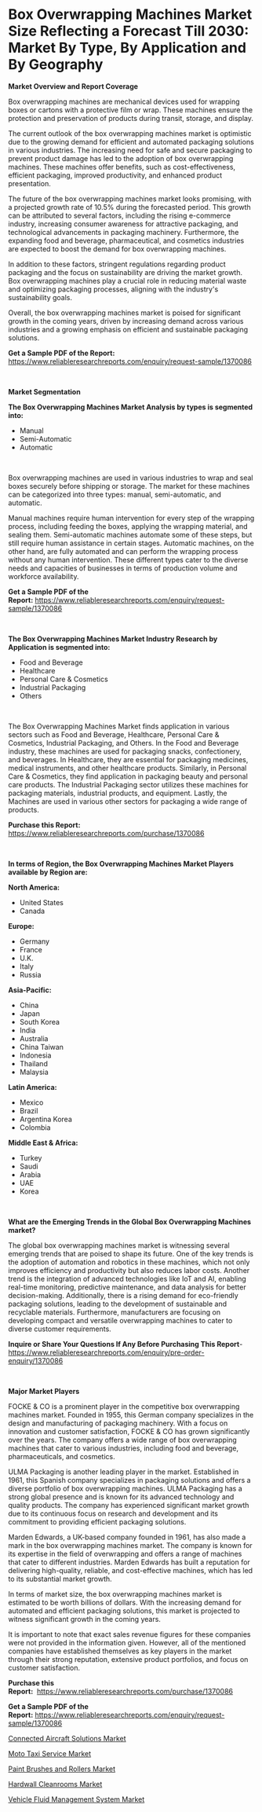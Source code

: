 <p><h1>Box Overwrapping Machines Market Size Reflecting a Forecast Till 2030: Market By Type, By Application and By Geography</h1></p><p><strong>Market Overview and Report Coverage</strong></p>
<p><p>Box overwrapping machines are mechanical devices used for wrapping boxes or cartons with a protective film or wrap. These machines ensure the protection and preservation of products during transit, storage, and display. </p><p>The current outlook of the box overwrapping machines market is optimistic due to the growing demand for efficient and automated packaging solutions in various industries. The increasing need for safe and secure packaging to prevent product damage has led to the adoption of box overwrapping machines. These machines offer benefits, such as cost-effectiveness, efficient packaging, improved productivity, and enhanced product presentation.</p><p>The future of the box overwrapping machines market looks promising, with a projected growth rate of 10.5% during the forecasted period. This growth can be attributed to several factors, including the rising e-commerce industry, increasing consumer awareness for attractive packaging, and technological advancements in packaging machinery. Furthermore, the expanding food and beverage, pharmaceutical, and cosmetics industries are expected to boost the demand for box overwrapping machines.</p><p>In addition to these factors, stringent regulations regarding product packaging and the focus on sustainability are driving the market growth. Box overwrapping machines play a crucial role in reducing material waste and optimizing packaging processes, aligning with the industry's sustainability goals.</p><p>Overall, the box overwrapping machines market is poised for significant growth in the coming years, driven by increasing demand across various industries and a growing emphasis on efficient and sustainable packaging solutions.</p></p>
<p><strong>Get a Sample PDF of the Report:</strong> <a href="https://www.reliableresearchreports.com/enquiry/request-sample/1370086">https://www.reliableresearchreports.com/enquiry/request-sample/1370086</a></p>
<p>&nbsp;</p>
<p><strong>Market Segmentation</strong></p>
<p><strong>The Box Overwrapping Machines Market Analysis by types is segmented into:</strong></p>
<p><ul><li>Manual</li><li>Semi-Automatic</li><li>Automatic</li></ul></p>
<p>&nbsp;</p>
<p><p>Box overwrapping machines are used in various industries to wrap and seal boxes securely before shipping or storage. The market for these machines can be categorized into three types: manual, semi-automatic, and automatic. </p><p>Manual machines require human intervention for every step of the wrapping process, including feeding the boxes, applying the wrapping material, and sealing them. Semi-automatic machines automate some of these steps, but still require human assistance in certain stages. Automatic machines, on the other hand, are fully automated and can perform the wrapping process without any human intervention. These different types cater to the diverse needs and capacities of businesses in terms of production volume and workforce availability.</p></p>
<p><strong>Get a Sample PDF of the Report:</strong>&nbsp;<a href="https://www.reliableresearchreports.com/enquiry/request-sample/1370086">https://www.reliableresearchreports.com/enquiry/request-sample/1370086</a></p>
<p>&nbsp;</p>
<p><strong>The Box Overwrapping Machines Market Industry Research by Application is segmented into:</strong></p>
<p><ul><li>Food and Beverage</li><li>Healthcare</li><li>Personal Care & Cosmetics</li><li>Industrial Packaging</li><li>Others</li></ul></p>
<p>&nbsp;</p>
<p><p>The Box Overwrapping Machines Market finds application in various sectors such as Food and Beverage, Healthcare, Personal Care & Cosmetics, Industrial Packaging, and Others. In the Food and Beverage industry, these machines are used for packaging snacks, confectionery, and beverages. In Healthcare, they are essential for packaging medicines, medical instruments, and other healthcare products. Similarly, in Personal Care & Cosmetics, they find application in packaging beauty and personal care products. The Industrial Packaging sector utilizes these machines for packaging materials, industrial products, and equipment. Lastly, the Machines are used in various other sectors for packaging a wide range of products.</p></p>
<p><strong>Purchase this Report:</strong>&nbsp; <a href="https://www.reliableresearchreports.com/purchase/1370086">https://www.reliableresearchreports.com/purchase/1370086</a></p>
<p>&nbsp;</p>
<p><strong>In terms of Region, the Box Overwrapping Machines Market Players available by Region are:</strong></p>
<p>
    <p> <strong> North America: </strong>
        <ul>
            <li>United States</li>
            <li>Canada</li>
        </ul>
        </p> 
    <p> <strong> Europe: </strong>
        <ul>
            <li>Germany</li>
            <li>France</li>
            <li>U.K.</li>
            <li>Italy</li>
            <li>Russia</li>
        </ul>
        </p> 
    <p> <strong> Asia-Pacific: </strong>
        <ul>
            <li>China</li>
            <li>Japan</li>
            <li>South Korea</li>
            <li>India</li>
            <li>Australia</li>
            <li>China Taiwan</li>
            <li>Indonesia</li>
            <li>Thailand</li>
            <li>Malaysia</li>
        </ul>
        </p> 
    <p> <strong> Latin America: </strong>
        <ul>
            <li>Mexico</li>
            <li>Brazil</li>
            <li>Argentina Korea</li>
            <li>Colombia</li>
        </ul>
        </p> 
    <p> <strong> Middle East & Africa: </strong>
        <ul>
            <li>Turkey</li>
            <li>Saudi</li>
            <li>Arabia</li>
            <li>UAE</li>
            <li>Korea</li>
        </ul>
    </p>
    </p>
<p>&nbsp;</p>
<p><strong>What are the Emerging Trends in the Global Box Overwrapping Machines market?</strong></p>
<p><p>The global box overwrapping machines market is witnessing several emerging trends that are poised to shape its future. One of the key trends is the adoption of automation and robotics in these machines, which not only improves efficiency and productivity but also reduces labor costs. Another trend is the integration of advanced technologies like IoT and AI, enabling real-time monitoring, predictive maintenance, and data analysis for better decision-making. Additionally, there is a rising demand for eco-friendly packaging solutions, leading to the development of sustainable and recyclable materials. Furthermore, manufacturers are focusing on developing compact and versatile overwrapping machines to cater to diverse customer requirements.</p></p>
<p><strong>Inquire or Share Your Questions If Any Before Purchasing This Report</strong>- <a href="https://www.reliableresearchreports.com/enquiry/pre-order-enquiry/1370086">https://www.reliableresearchreports.com/enquiry/pre-order-enquiry/1370086</a></p>
<p>&nbsp;</p>
<p><strong>Major Market Players</strong></p>
<p><p>FOCKE & CO is a prominent player in the competitive box overwrapping machines market. Founded in 1955, this German company specializes in the design and manufacturing of packaging machinery. With a focus on innovation and customer satisfaction, FOCKE & CO has grown significantly over the years. The company offers a wide range of box overwrapping machines that cater to various industries, including food and beverage, pharmaceuticals, and cosmetics.</p><p>ULMA Packaging is another leading player in the market. Established in 1961, this Spanish company specializes in packaging solutions and offers a diverse portfolio of box overwrapping machines. ULMA Packaging has a strong global presence and is known for its advanced technology and quality products. The company has experienced significant market growth due to its continuous focus on research and development and its commitment to providing efficient packaging solutions.</p><p>Marden Edwards, a UK-based company founded in 1961, has also made a mark in the box overwrapping machines market. The company is known for its expertise in the field of overwrapping and offers a range of machines that cater to different industries. Marden Edwards has built a reputation for delivering high-quality, reliable, and cost-effective machines, which has led to its substantial market growth.</p><p>In terms of market size, the box overwrapping machines market is estimated to be worth billions of dollars. With the increasing demand for automated and efficient packaging solutions, this market is projected to witness significant growth in the coming years.</p><p>It is important to note that exact sales revenue figures for these companies were not provided in the information given. However, all of the mentioned companies have established themselves as key players in the market through their strong reputation, extensive product portfolios, and focus on customer satisfaction.</p></p>
<p><strong>Purchase this Report:</strong>&nbsp;&nbsp;<a href="https://www.reliableresearchreports.com/purchase/1370086">https://www.reliableresearchreports.com/purchase/1370086</a></p>
<p></p>
<p><strong>Get a Sample PDF of the Report:</strong>&nbsp;<a href="https://www.reliableresearchreports.com/enquiry/request-sample/1370086">https://www.reliableresearchreports.com/enquiry/request-sample/1370086</a></p>
<p><p><a href="https://medium.com/@lottiejerde6456/connected-aircraft-solutions-market-size-cagr-trends-2024-2030-26d097eedd3c">Connected Aircraft Solutions Market</a></p><p><a href="https://medium.com/@shanieprice69879/moto-taxi-service-market-size-cagr-trends-2024-2030-678d06bcdabe">Moto Taxi Service Market</a></p><p><a href="https://www.linkedin.com/pulse/paint-brushes-rollers-market-research-report-unlocks-nniie/">Paint Brushes and Rollers Market</a></p><p><a href="https://www.linkedin.com/pulse/hardwall-cleanrooms-market-size-share-global-analysis-p0ece/">Hardwall Cleanrooms Market</a></p><p><a href="https://github.com/lbird53714/Market-Research-Report-List-1/blob/main/vehicle-fluid-management-system-market.md">Vehicle Fluid Management System Market</a></p></p>